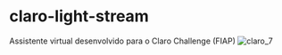 # claro-light-stream

Assistente virtual desenvolvido para o Claro Challenge (FIAP)
![claro_7](https://user-images.githubusercontent.com/48134231/143959230-e80421c4-0d94-4ea1-bdc1-4a8a12705935.gif)

